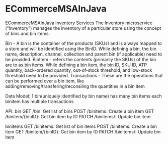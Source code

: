 # ECommerceMSAInJava
ECommerceMSAInJava
Inventory Services
The Inventory microservice (“Inventory”) manages the inventory of a particular store using the concept of bins and bin items.

Bin -  A bin is the container of the products (SKUs) and is always mapped to a store and will be identified using the BinID. While defining a bin, the bin name, description, channel, collection and parent bin (if applicable) need to be provided.
BinItem -  refers the contents (primarily the SKUs) of the bin are to as bin items.  While defining a bin item, the bin ID, SKU ID, ATP quantity, back-ordered quantity, out-of-stock threshold, and low-stock threshold need to be provided.
Transactions - These are the operations that can be performed over a bin item, like adding/removing/transfering/reconsiling the quantities in a bin item

Data Model: 
1 bin(uniquely identified by bin name) has many bin items
each binitem has multiple transactions

API:
bin
GET /bin: Get list of bins
POST /binitems: Create a bin item
GET /binitem/{binID}: Get bin item by ID
PATCH /binitems/: Update bin item

binitems
GET /binitems: Get list of bin items
POST /binitems: Create a bin item
GET /binitem/{binID}: Get bin item by ID
PATCH /binitems/: Update bin item

